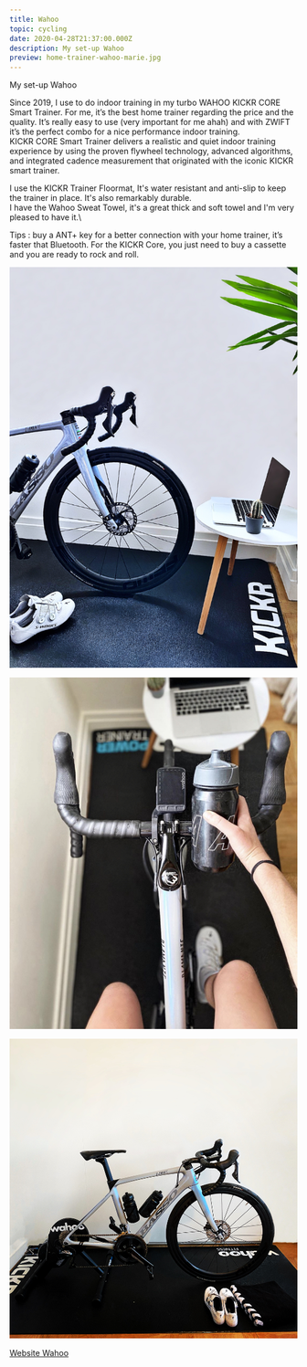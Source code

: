 ```yaml
---
title: Wahoo
topic: cycling
date: 2020-04-28T21:37:00.000Z
description: My set-up Wahoo
preview: home-trainer-wahoo-marie.jpg
---
```

My set-up Wahoo

Since 2019, I use to do indoor training in my turbo WAHOO KICKR CORE Smart Trainer. For me, it’s the best home trainer regarding the price and the quality. It’s really easy to use (very important for me ahah) and with ZWIFT it’s the perfect combo for a nice performance indoor training. \
KICKR CORE Smart Trainer delivers a realistic and quiet indoor training experience by using the proven flywheel technology, advanced algorithms, and integrated cadence measurement that originated with the iconic KICKR smart trainer.

I use the KICKR Trainer Floormat, It's water resistant and anti-slip to keep the trainer in place. It's also remarkably durable.\
I have the Wahoo Sweat Towel, it's a great thick and soft towel and I'm very pleased to have it.\

Tips : buy a ANT+ key for a better connection with your home trainer, it’s faster that Bluetooth. 
For the KICKR Core, you just need to buy a cassette and you are ready to rock and roll. 

![](img_6798.jpg)

![](compteur-gps-wahoo-marie-2.jpg)

![](post5.jpg)

[Website Wahoo](https://eu.wahoofitness.com/)